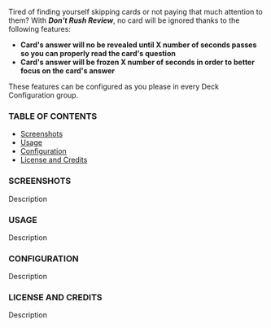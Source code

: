 
Tired of finding yourself skipping cards or not paying that much attention to them? With ***Don't Rush Review***, no card will be ignored thanks to the following features:

- **Card's answer will no be revealed until X number of seconds passes so you can properly read the card's question**
- **Card's answer will be frozen X number of seconds in order to better focus on the card's answer**

These features can be configured as you please in every Deck Configuration group. 

### TABLE OF CONTENTS

- [Screenshots](#screenshots)
- [Usage](#usage)
- [Configuration](#configuration)
- [License and Credits](#license-and-credits)

### SCREENSHOTS

Description

### USAGE

Description

### CONFIGURATION

Description

### LICENSE AND CREDITS 

Description
